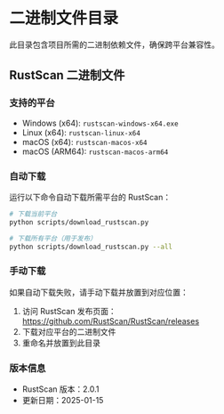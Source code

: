 # 二进制文件目录

此目录包含项目所需的二进制依赖文件，确保跨平台兼容性。

## RustScan 二进制文件

### 支持的平台
- Windows (x64): `rustscan-windows-x64.exe`
- Linux (x64): `rustscan-linux-x64`
- macOS (x64): `rustscan-macos-x64`
- macOS (ARM64): `rustscan-macos-arm64`

### 自动下载
运行以下命令自动下载所需平台的 RustScan：

```bash
# 下载当前平台
python scripts/download_rustscan.py

# 下载所有平台（用于发布）
python scripts/download_rustscan.py --all
```

### 手动下载
如果自动下载失败，请手动下载并放置到对应位置：

1. 访问 RustScan 发布页面：https://github.com/RustScan/RustScan/releases
2. 下载对应平台的二进制文件
3. 重命名并放置到此目录

### 版本信息
- RustScan 版本：2.0.1
- 更新日期：2025-01-15 